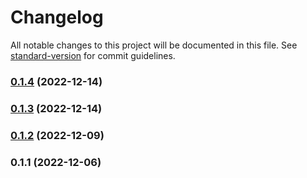 # Changelog

All notable changes to this project will be documented in this file. See [standard-version](https://github.com/conventional-changelog/standard-version) for commit guidelines.

### [0.1.4](https://github.com/ar-insoft/cechy-wyrobu-oferowanego/compare/v0.1.3...v0.1.4) (2022-12-14)

### [0.1.3](https://github.com/ar-insoft/cechy-wyrobu-oferowanego/compare/v0.1.2...v0.1.3) (2022-12-14)

### [0.1.2](https://github.com/ar-insoft/cechy-wyrobu-oferowanego/compare/v0.1.1...v0.1.2) (2022-12-09)

### 0.1.1 (2022-12-06)
